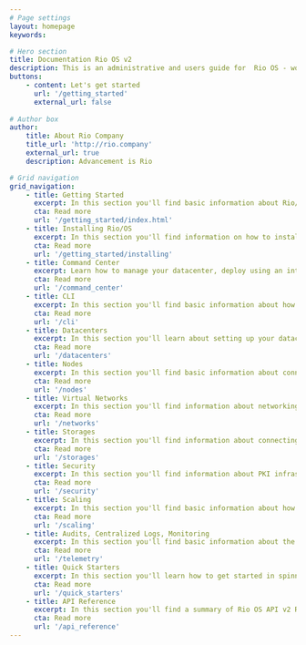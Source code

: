 ```yaml
---
# Page settings
layout: homepage
keywords:

# Hero section
title: Documentation Rio OS v2
description: This is an administrative and users guide for  Rio OS - world's only private cloud operating system
buttons:
    - content: Let's get started
      url: '/getting_started'
      external_url: false
    
# Author box
author:
    title: About Rio Company
    title_url: 'http://rio.company'
    external_url: true
    description: Advancement is Rio

# Grid navigation
grid_navigation:
    - title: Getting Started
      excerpt: In this section you'll find basic information about Rio/OS and its features. If you are a first time user then you must read the Getting Started section first.
      cta: Read more
      url: '/getting_started/index.html'
    - title: Installing Rio/OS
      excerpt: In this section you'll find information on how to install Rio/OS and use it properly with entitlement. If you are a first time user then you must read the Getting Started section first.
      cta: Read more
      url: '/getting_started/installing'        
    - title: Command Center
      excerpt: Learn how to manage your datacenter, deploy using an intuitive Rio OS command center.
      cta: Read more
      url: '/command_center'        
    - title: CLI
      excerpt: In this section you'll find basic information about how to use Rio OS using CLI.
      cta: Read more
      url: '/cli'        
    - title: Datacenters
      excerpt: In this section you'll learn about setting up your datacenter with Rio OS.
      cta: Read more
      url: '/datacenters'        
    - title: Nodes
      excerpt: In this section you'll find basic information about connecting nodes with `Nodelet`, scaling them in  Rio OS.
      cta: Read more
      url: '/nodes'              
    - title: Virtual Networks
      excerpt: In this section you'll find information about networking nodes, tieing them using Virtal Networks API in Rio OS.
      cta: Read more
      url: '/networks'      
    - title: Storages
      excerpt: In this section you'll find information about connecting storages using `Storlet` with Rio OS and the supported plugins.
      cta: Read more
      url: '/storages'     
    - title: Security
      excerpt: In this section you'll find information about PKI infrastructure, how Rio OS seamlessly sets it up during install, the different ways of securely storing in Rio OS. Identity and Roles & Permissions are detailed.
      cta: Read more
      url: '/security'             
    - title: Scaling
      excerpt: In this section you'll find basic information about how to setup scaling, pre built telemetry rules for horizontal/vertical scaling application and scaling nodes.
      cta: Read more
      url: '/scaling'
    - title: Audits, Centralized Logs, Monitoring
      excerpt: In this section you'll find basic information about the types of audit information stored in immutable storage, log collectors, and telemetry.
      cta: Read more
      url: '/telemetry'
    - title: Quick Starters
      excerpt: In this section you'll learn how to get started in spinning digital cloud, containers, blockchain apps in Rio OS.
      cta: Read more
      url: '/quick_starters'  
    - title: API Reference
      excerpt: In this section you'll find a summary of Rio OS API v2 REST specification.
      cta: Read more
      url: '/api_reference'       
---
```

